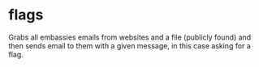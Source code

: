 # flags
Grabs all embassies emails from websites and a file (publicly found) and then sends email to them with a given message, in this case asking for a flag.
